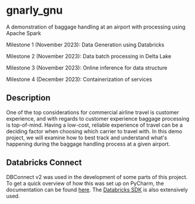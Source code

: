 # gnarly_gnu
A demonstration of baggage handling at an airport with processing using Apache Spark

Milestone 1 (November 2023):
Data Generation using Databricks

Milestone 2 (November 2023):
Data batch processing in Delta Lake

Milestone 3 (November 2023):
Online inference for data structure

Milestone 4 (December 2023):
Containerization of services

## Description
One of the top considerations for commercial airline travel is customer
experience, and with regards to customer experience baggage processing
is top-of-mind. Having a low-cost, reliable experience of travel can be a deciding
factor when choosing which carrier to travel with. In this demo project, we will examine
how to best track and understand what's happening during the baggage handling process at
a given airport.

## Databricks Connect  
DBConnect v2 was used in the development of some parts of this project. To get a quick overview
of how this was set up on PyCharm, the documentation can be found [here](https://docs.databricks.com/en/dev-tools/databricks-connect/python/index.html).
The [Databricks SDK](https://docs.databricks.com/en/dev-tools/sdk-python.html) is also extensively used.